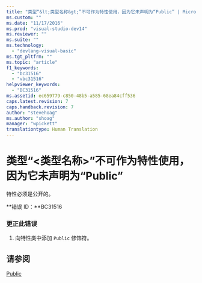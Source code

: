 ```yaml
---
title: "类型“&lt;类型名称&gt;”不可作为特性使用，因为它未声明为“Public” | Microsoft Docs"
ms.custom: ""
ms.date: "11/17/2016"
ms.prod: "visual-studio-dev14"
ms.reviewer: ""
ms.suite: ""
ms.technology: 
  - "devlang-visual-basic"
ms.tgt_pltfrm: ""
ms.topic: "article"
f1_keywords: 
  - "bc31516"
  - "vbc31516"
helpviewer_keywords: 
  - "BC31516"
ms.assetid: ec659779-c850-48b5-a585-68ea84cff536
caps.latest.revision: 7
caps.handback.revision: 7
author: "stevehoag"
ms.author: "shoag"
manager: "wpickett"
translationtype: Human Translation
---
```

# 类型“&lt;类型名称&gt;”不可作为特性使用，因为它未声明为“Public”
特性必须是公开的。  
  
 **错误 ID：**BC31516  
  
### 更正此错误  
  
1.  向特性类中添加 `Public` 修饰符。  
  
## 请参阅  
 [Public](../../visual-basic/language-reference/modifiers/public.md)